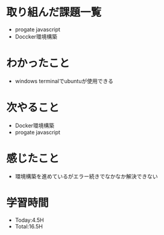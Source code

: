 # 取り組んだ課題一覧
- progate javascript
- Doccker環境構築
# わかったこと
- windows terminalでubuntuが使用できる
# 次やること
- Docker環境構築
- progate javascript
# 感じたこと
- 環境構築を進めているがエラー続きでなかなか解決できない
# 学習時間
- Today:4.5H
- Total:16.5H
